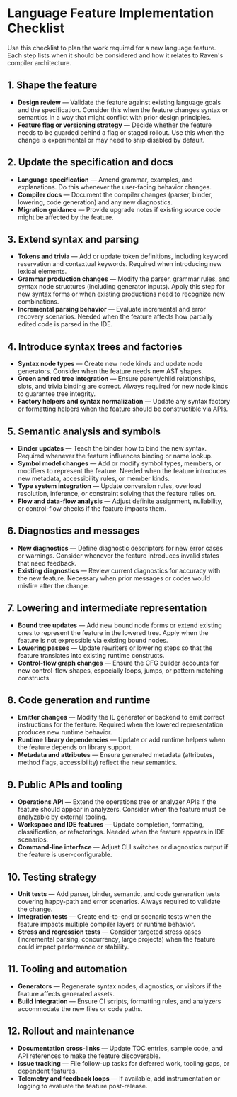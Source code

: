 # Language Feature Implementation Checklist

Use this checklist to plan the work required for a new language feature. Each step lists when it should be considered and how it
relates to Raven's compiler architecture.

## 1. Shape the feature
- **Design review** — Validate the feature against existing language goals and the specification. Consider this when the feature
  changes syntax or semantics in a way that might conflict with prior design principles.
- **Feature flag or versioning strategy** — Decide whether the feature needs to be guarded behind a flag or staged rollout. Use
  this when the change is experimental or may need to ship disabled by default.

## 2. Update the specification and docs
- **Language specification** — Amend grammar, examples, and explanations. Do this whenever the user-facing behavior changes.
- **Compiler docs** — Document the compiler changes (parser, binder, lowering, code generation) and any new diagnostics.
- **Migration guidance** — Provide upgrade notes if existing source code might be affected by the feature.

## 3. Extend syntax and parsing
- **Tokens and trivia** — Add or update token definitions, including keyword reservation and contextual keywords. Required when
  introducing new lexical elements.
- **Grammar production changes** — Modify the parser, grammar rules, and syntax node structures (including generator inputs).
  Apply this step for new syntax forms or when existing productions need to recognize new combinations.
- **Incremental parsing behavior** — Evaluate incremental and error recovery scenarios. Needed when the feature affects how
  partially edited code is parsed in the IDE.

## 4. Introduce syntax trees and factories
- **Syntax node types** — Create new node kinds and update node generators. Consider when the feature needs new AST shapes.
- **Green and red tree integration** — Ensure parent/child relationships, slots, and trivia binding are correct. Always required
  for new node kinds to guarantee tree integrity.
- **Factory helpers and syntax normalization** — Update any syntax factory or formatting helpers when the feature should be
  constructible via APIs.

## 5. Semantic analysis and symbols
- **Binder updates** — Teach the binder how to bind the new syntax. Required whenever the feature influences binding or name
  lookup.
- **Symbol model changes** — Add or modify symbol types, members, or modifiers to represent the feature. Needed when the feature
  introduces new metadata, accessibility rules, or member kinds.
- **Type system integration** — Update conversion rules, overload resolution, inference, or constraint solving that the feature
  relies on.
- **Flow and data-flow analysis** — Adjust definite assignment, nullability, or control-flow checks if the feature impacts them.

## 6. Diagnostics and messages
- **New diagnostics** — Define diagnostic descriptors for new error cases or warnings. Consider whenever the feature introduces
  invalid states that need feedback.
- **Existing diagnostics** — Review current diagnostics for accuracy with the new feature. Necessary when prior messages or
  codes would misfire after the change.

## 7. Lowering and intermediate representation
- **Bound tree updates** — Add new bound node forms or extend existing ones to represent the feature in the lowered tree. Apply
  when the feature is not expressible via existing bound nodes.
- **Lowering passes** — Update rewriters or lowering steps so that the feature translates into existing runtime constructs.
- **Control-flow graph changes** — Ensure the CFG builder accounts for new control-flow shapes, especially loops, jumps, or
  pattern matching constructs.

## 8. Code generation and runtime
- **Emitter changes** — Modify the IL generator or backend to emit correct instructions for the feature. Required when the
  lowered representation produces new runtime behavior.
- **Runtime library dependencies** — Update or add runtime helpers when the feature depends on library support.
- **Metadata and attributes** — Ensure generated metadata (attributes, method flags, accessibility) reflect the new semantics.

## 9. Public APIs and tooling
- **Operations API** — Extend the operations tree or analyzer APIs if the feature should appear in analyzers. Consider when the
  feature must be analyzable by external tooling.
- **Workspace and IDE features** — Update completion, formatting, classification, or refactorings. Needed when the feature
  appears in IDE scenarios.
- **Command-line interface** — Adjust CLI switches or diagnostics output if the feature is user-configurable.

## 10. Testing strategy
- **Unit tests** — Add parser, binder, semantic, and code generation tests covering happy-path and error scenarios. Always
  required to validate the change.
- **Integration tests** — Create end-to-end or scenario tests when the feature impacts multiple compiler layers or runtime
  behavior.
- **Stress and regression tests** — Consider targeted stress cases (incremental parsing, concurrency, large projects) when the
  feature could impact performance or stability.

## 11. Tooling and automation
- **Generators** — Regenerate syntax nodes, diagnostics, or visitors if the feature affects generated assets.
- **Build integration** — Ensure CI scripts, formatting rules, and analyzers accommodate the new files or code paths.

## 12. Rollout and maintenance
- **Documentation cross-links** — Update TOC entries, sample code, and API references to make the feature discoverable.
- **Issue tracking** — File follow-up tasks for deferred work, tooling gaps, or dependent features.
- **Telemetry and feedback loops** — If available, add instrumentation or logging to evaluate the feature post-release.
